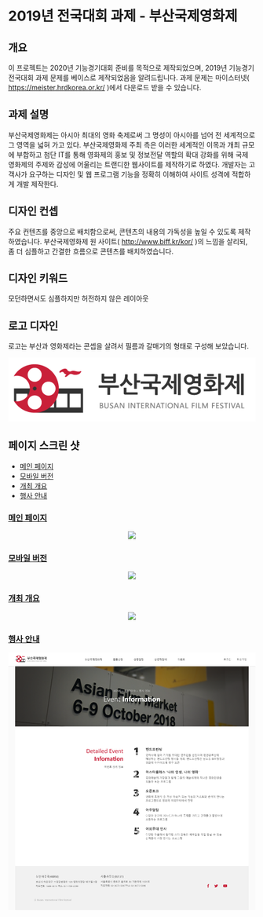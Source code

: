 # 2019년 전국대회 과제 - 부산국제영화제

## 개요

이 프로젝트는 2020년 기능경기대회 준비를 목적으로 제작되었으며, 2019년 기능경기 전국대회 과제 문제를 베이스로 제작되었음을 알려드립니다. 과제 문제는 마이스터넷( https://meister.hrdkorea.or.kr/ )에서 다운로드 받을 수 있습니다.

## 과제 설명

부산국제영화제는 아시아 최대의 영화 축제로써 그 명성이 아시아를 넘어 전 세계적으로 그 영역을 넓혀 가고 있다. 부산국제영화제 주최 측은 이러한 세계적인 이목과 개최 규모에 부합하고 첨단 IT를 통해 영화제의 홍보 및 정보전달 역할의 확대 강화를 위해 국제 영화제의 주제와 감성에 어울리는 트랜디한 웹사이트를 제작하기로 하였다. 개발자는 고객사가 요구하는 디자인 및 웹 프로그램 기능을 정확히 이해하여 사이트 성격에 적합하게 개발 제작한다.


## 디자인 컨셉

주요 컨텐츠를 중앙으로 배치함으로써, 콘텐츠의 내용의 가독성을 높일 수 있도록 제작하였습니다. 부산국제영화제 원 사이트( http://www.biff.kr/kor/ )의 느낌을 살리되, 좀 더 심플하고 간결한 흐름으로 콘텐츠를 배치하였습니다.

## 디자인 키워드

모던하면서도 심플하지만 허전하지 않은 레이아웃


## 로고 디자인

로고는 부산과 영화제라는 콘셉을 살려서 필름과 갈매기의 형태로 구성해 보았습니다. 

<p align="left">
    <img src="logo_3.png">
</p>

## 페이지 스크린 샷

* [메인 페이지](#메인-페이지)
* [모바일 버전](#모바일-버전)
* [개최 개요](#개최-개요)
* [행사 안내](#행사-안내)

### [메인 페이지](#페이지-스크린-샷)

<p align="center">
    <img src="./index.png">
</p>

### [모바일 버전](#페이지-스크린-샷)

<p align="center">
    <img src="./index_480.png">
</p>


### [개최 개요](#페이지-스크린-샷)

<p align="center">
    <img src="./sub1.png">
</p>

### [행사 안내](#페이지-스크린-샷)

<p align="center">
    <img src="./sub2.png">
</p>